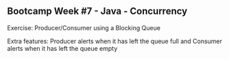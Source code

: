 ## Bootcamp Week #7 - Java - Concurrency

Exercise: Producer/Consumer using a Blocking Queue

Extra features: Producer alerts when it has left the queue full and Consumer alerts when it has left the queue empty
